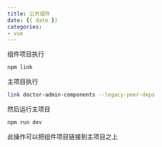 ```yaml
---
title: 公共组件
date: {{ date }}
categories:
- vue
---
```


组件项目执行

```sh
npm link
```

主项目执行

```sh
link doctor-admin-components --legacy-peer-deps
```

然后运行主项目

```sh
npm run dev
```

此操作可以把组件项目链接到主项目之上